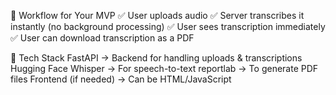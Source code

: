 🚀 Workflow for Your MVP
✅ User uploads audio
✅ Server transcribes it instantly (no background processing)
✅ User sees transcription immediately
✅ User can download transcription as a PDF

🔹 Tech Stack
FastAPI → Backend for handling uploads & transcriptions
Hugging Face Whisper → For speech-to-text
reportlab → To generate PDF files
Frontend (if needed) → Can be HTML/JavaScript